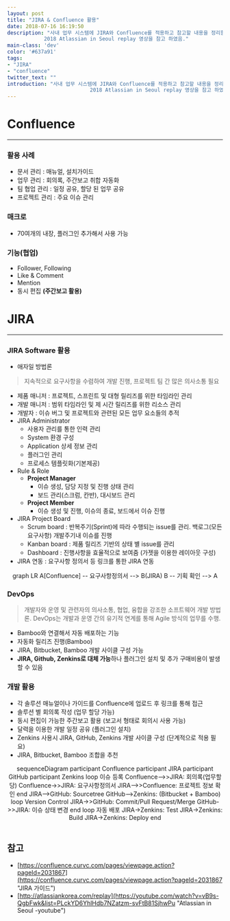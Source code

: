 ```yaml
---
layout: post
title: "JIRA & Confluence 활용"
date: 2018-07-16 16:19:50
description: "사내 업무 시스템에 JIRA와 Confluence를 적용하고 참고할 내용을 정리함.
            2018 Atlassian in Seoul replay 영상을 참고 하였음."
main-class: 'dev'
color: '#637a91'
tags:
- "JIRA"
- "confluence"
twitter_text: ""
introduction: "사내 업무 시스템에 JIRA와 Confluence를 적용하고 참고할 내용을 정리함.
                           2018 Atlassian in Seoul replay 영상을 참고 하였음."
---
```




# Confluence
* * *
### 활용 사례
 * 문서 관리 : 매뉴얼, 설치가이드
 * 업무 관리 : 회의록, 주간보고 취합 자동화
 * 팀 협업 관리 : 일정 공유, 할당 된 업무 공유
 * 프로젝트 관리 : 주요 이슈 관리
    
### 매크로
 * 70여개의 내장, 플러그인 추가해서 사용 가능
 
### 기능(협업)
 * Follower, Following
 * Like & Comment
 * Mention
 * 동시 편집 **(주간보고 활용)**    
 
  
# JIRA
* * *
### JIRA Software 활용
 * 애자일 방법론
 > 지속적으로 요구사항을 수렴하여 개발 진행, 프로젝트 팀 간 많은 의사소통 필요 
      
 * 제품 매니저 : 프로젝트, 스프린트 및 대형 릴리즈를 위한 타임라인 관리
 * 개발 매니저 : 범위 타임라인 및 제 시간 릴리즈를 위한 리소스 관리
 * 개발자 : 이슈 버그 및 프로젝트와 관련된 모든 업무 요소들의 추적
 * JIRA Administrator
   * 사용자 관리를 통한 인력 관리
   * System 환경 구성
   * Application 상세 정보 관리
   * 플러그인 관리
   * 프로세스 템플릿화(기본제공)
 * Rule & Role
   * **Project Manager** 
     * 이슈 생성, 담당 지정 및 진행 상태 관리
     * 보드 관리(스크럼, 칸반), 대시보드 관리
   * **Project Member**
     * 이슈 생성 및 진행, 이슈의 종료, 보드에서 이슈 진행
  * JIRA Project Board
    * Scrum board : 반복주기(Sprint)에 따라 수행되는 issue를 관리. 백로그(모든 요구사항) 개발주기내 이슈를 진행
    * Kanban board : 제품 릴리즈 기반의 상태 별 issue를 관리
    * Dashboard : 진행사항을 효율적으로 보여줌 (가젯을 이용한 레이아웃 구성)
  * JIRA 연동 : 요구사항 정의서 등 링크를 통한 JIRA 연동
    
<div class="mermaid" style="text-align:center;">
graph LR
A[Confluence] -- 요구사항정의서 --> B(JIRA)
B -- 기획 확인 --> A
</div>
      
### DevOps
 > 개발자와 운영 및 관련자의 의사소통, 협업, 융합을 강조한 소프트웨어 개발 방법론.
  DevOps는 개발과 운영 간의 유기적 연계를 통해 Agile 방식의 업무를 수행.
 
 * Bamboo와 연결해서 자동 배포하는 기능
 * 자동화 릴리즈 진행(Bamboo)
 * JIRA, Bitbucket, Bamboo 개발 사이클 구성 가능
 * **JIRA, Github, Zenkins로 대체 가능**하나 플러그인 설치 및 추가 구매비용이 발생할 수 있음                      

### 개발 활용
 * 각 솔루션 매뉴얼이나 가이드를 Confluence에 업로드 후 링크를 통해 접근
 * 솔루션 별 회의록 작성 (업무 할당 가능)
 * 동시 편집이 가능한 주간보고 활용 (보고서 형태로 회의시 사용 가능)
 * 달력을 이용한 개발 일정 공유 (플러그인 설치) 
 * Zenkins 사용시 JIRA, GitHub, Zenkins 개발 사이클 구성 (단계적으로 적용 필요)    
 * JIRA, Bitbucket, Bamboo 조합을 추천  

<div class="mermaid" style="text-align:center;">
sequenceDiagram
    participant Confluence
    participant JIRA
    participant GitHub
    participant Zenkins
    loop 이슈 등록
        Confluence-->>JIRA: 회의록(업무할당)
        Confluence->>JIRA: 요구사항정의서
        JIRA-->>Confluence: 프로젝트 정보 확인
    end
    JIRA-->GitHub: Sourcetree
    GitHub-->Zenkins: (Bitbucket + Bamboo)    
    loop Version Control
        JIRA->>GitHub: Commit/Pull Request/Merge
        GitHub->>JIRA: 이슈 상태 변경                  
    end    
    loop 자동 배포
        JIRA->Zenkins: Test
        JIRA->Zenkins: Build
        JIRA->Zenkins: Deploy
    end 
</div>
<br>
  
## 참고
* [https://confluence.curvc.com/pages/viewpage.action?pageId=2031867](https://confluence.curvc.com/pages/viewpage.action?pageId=2031867 "JIRA 가이드")
* [http://atlassiankorea.com/replay](https://youtube.com/watch?v=vB9s-QgbFwk&list=PLckYD6YhlHdb7NZatzm-svFtB81SjhwPu "Atlassian in Seoul -youtube")

